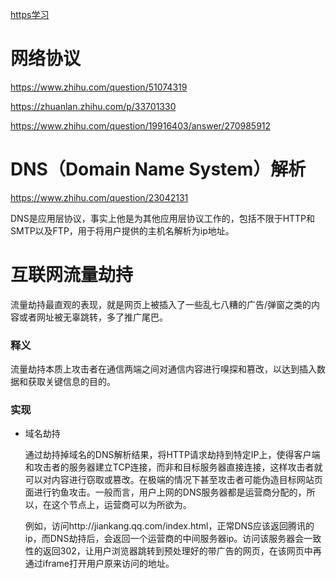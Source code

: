 [https学习](https://github.com/youngwind/blog/issues/108)

# 网络协议
https://www.zhihu.com/question/51074319

https://zhuanlan.zhihu.com/p/33701330

https://www.zhihu.com/question/19916403/answer/270985912



# DNS（Domain Name System）解析
https://www.zhihu.com/question/23042131

DNS是应用层协议，事实上他是为其他应用层协议工作的，包括不限于HTTP和SMTP以及FTP，用于将用户提供的主机名解析为ip地址。

# 互联网流量劫持
流量劫持最直观的表现，就是网页上被插入了一些乱七八糟的广告/弹窗之类的内容或者网址被无辜跳转，多了推广尾巴。

### 释义
流量劫持本质上攻击者在通信两端之间对通信内容进行嗅探和篡改，以达到插入数据和获取关键信息的目的。

### 实现
- 域名劫持
  
  通过劫持掉域名的DNS解析结果，将HTTP请求劫持到特定IP上，使得客户端和攻击者的服务器建立TCP连接，而非和目标服务器直接连接，这样攻击者就可以对内容进行窃取或篡改。在极端的情况下甚至攻击者可能伪造目标网站页面进行钓鱼攻击。一般而言，用户上网的DNS服务器都是运营商分配的，所以，在这个节点上，运营商可以为所欲为。
  
  例如，访问http://jiankang.qq.com/index.html，正常DNS应该返回腾讯的ip，而DNS劫持后，会返回一个运营商的中间服务器ip。访问该服务器会一致性的返回302，让用户浏览器跳转到预处理好的带广告的网页，在该网页中再通过iframe打开用户原来访问的地址。
